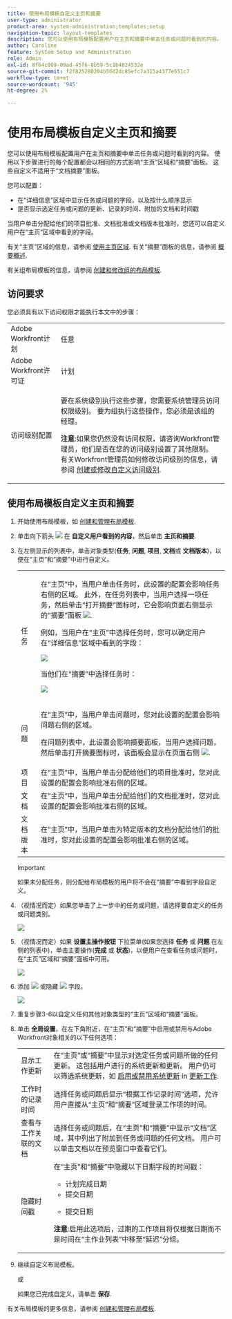```yaml
---
title: 使用布局模板自定义主页和摘要
user-type: administrator
product-area: system-administration;templates;setup
navigation-topic: layout-templates
description: 您可以使用布局模板配置用户在主页和摘要中单击任务或问题时看到的内容。 使用以下步骤进行的每个配置都会以相同的方式影响“主页”区域和“摘要”面板。 这些自定义不适用于“文档摘要”面板。
author: Caroline
feature: System Setup and Administration
role: Admin
exl-id: 8f64c009-09ad-45f6-8b59-5c1b4024532e
source-git-commit: f2f825280204b56d2dc85efc7a315a4377e551c7
workflow-type: tm+mt
source-wordcount: '945'
ht-degree: 2%

---
```


# 使用布局模板自定义主页和摘要

您可以使用布局模板配置用户在主页和摘要中单击任务或问题时看到的内容。 使用以下步骤进行的每个配置都会以相同的方式影响“主页”区域和“摘要”面板。 这些自定义不适用于“文档摘要”面板。

您可以配置：

* 在“详细信息”区域中显示任务或问题的字段，以及按什么顺序显示
* 是否显示选定任务或问题的更新、记录的时间、附加的文档和时间戳

当用户单击分配给他们的项目批准、文档批准或文档版本批准时，您还可以自定义用户在“主页”区域中看到的字段。

有关“主页”区域的信息，请参阅 [使用主页区域](../../../workfront-basics/using-home/using-the-home-area/use-the-home-area.md). 有关“摘要”面板的信息，请参阅 [概要概述](../../../workfront-basics/the-new-workfront-experience/summary-overview.md).

有关组布局模板的信息，请参阅 [创建和修改组的布局模板](../../../administration-and-setup/manage-groups/work-with-group-objects/create-and-modify-a-groups-layout-templates.md).

## 访问要求

您必须具有以下访问权限才能执行本文中的步骤：

<table style="table-layout:auto"> 
 <col> 
 <col> 
 <tbody> 
  <tr> 
   <td role="rowheader">Adobe Workfront计划</td> 
   <td>任意</td> 
  </tr> 
  <tr> 
   <td role="rowheader">Adobe Workfront许可证</td> 
   <td>计划</td> 
  </tr> 
  <tr> 
   <td role="rowheader">访问级别配置</td> 
   <td> <p>要在系统级别执行这些步骤，您需要系统管理员访问权限级别。
要为组执行这些操作，您必须是该组的经理。</p> <p><b>注意</b>:如果您仍然没有访问权限，请咨询Workfront管理员，他们是否在您的访问级别设置了其他限制。 有关Workfront管理员如何修改访问级别的信息，请参阅 <a href="../../../administration-and-setup/add-users/configure-and-grant-access/create-modify-access-levels.md" class="MCXref xref">创建或修改自定义访问级别</a>.</p> </td> 
  </tr> 
 </tbody> 
</table>

## 使用布局模板自定义主页和摘要

1. 开始使用布局模板，如 [创建和管理布局模板](../../../administration-and-setup/customize-workfront/use-layout-templates/create-and-manage-layout-templates.md).

1. 单击向下箭头 ![](assets/dropdown-arrow.png) 在 **自定义用户看到的内容**，然后单击 **主页和摘要**.

1. 在左侧显示的列表中，单击对象类型(**任务**, **问题**, **项目**, **文档**&#x200B;或 **文档版本**)，以便在“主页”和“摘要”中进行自定义。

   <table style="table-layout:auto"> 
    <col> 
    <col> 
    <tbody> 
     <tr> 
      <td role="rowheader">任务</td> 
      <td> <p>在“主页”中，当用户单击任务时，此设置的配置会影响任务右侧的区域。 此外，在任务列表中，当用户选择一项任务，然后单击“打开摘要”图标时，它会影响页面右侧显示的“摘要”面板 <img src="assets/summary-panel-icon.png">.</p> <p>例如，当用户在“主页”中选择任务时，您可以确定用户在“详细信息”区域中看到的字段：</p> <p><img src="assets/home-details-adobe branding.jpg"></p> <p>当他们在“摘要”中选择任务时：</p> <p> <img src="assets/summary-details.jpg"> </p> </td> 
     </tr> 
     <tr> 
      <td role="rowheader">问题</td> 
      <td> <p>在“主页”中，当用户单击问题时，您对此设置的配置会影响问题右侧的区域。</p> <p>在问题列表中，此设置会影响摘要面板，当用户选择问题，然后单击打开摘要图标时，该面板会显示在页面右侧 <img src="assets/summary-panel-icon.png">.</p> </td> 
     </tr> 
     <tr> 
      <td role="rowheader">项目</td> 
      <td>在“主页”中，当用户单击分配给他们的项目批准时，您对此设置的配置会影响批准右侧的区域。</td> 
     </tr> 
     <tr> 
      <td role="rowheader">文档</td> 
      <td>在“主页”中，当用户单击分配给他们的文档批准时，您对此设置的配置会影响批准右侧的区域。</td> 
     </tr> 
     <tr> 
      <td role="rowheader">文档版本</td> 
      <td>在“主页”中，当用户单击为特定版本的文档分配给他们的批准时，您对此设置的配置会影响批准右侧的区域。</td> 
     </tr> 
    </tbody> 
   </table>

   >[!IMPORTANT]
   >
   >如果未分配任务，则分配给布局模板的用户将不会在“摘要”中看到字段自定义。

1. （视情况而定）如果您单击了上一步中的任务或问题，请选择要自定义的任务或问题类别。

   ![](assets/choose-cat-cstmz-nwe-adobe-branding.png)

1. （视情况而定）如果 **设置主操作按钮** 下拉菜单(如果您选择 **任务** 或 **问题** 在左侧的列表中)，单击主要操作(**完成** 或 **状态**)，以便用户在查看任务或问题时，在“主页”区域和“摘要”面板中可用。

   ![](assets/set-primary-action-button-dropdown-pdf-adobe-branding.png)

1. 添加 ![](assets/add-item-plus-in-circle-blue.png) 或隐藏 ![](assets/close-or-hide---x.png) 字段。

   ![](assets/lt-home-add-hide-fields-adobe-branding.png)

1. 重复步骤3-6以自定义任何其他对象类型的“主页”区域和“摘要”面板。
1. 单击 **全局设置**，在左下角附近，在“主页”和“摘要”中启用或禁用与Adobe Workfront对象相关的以下任何选项：

   <table style="table-layout:auto"> 
    <col> 
    <col> 
    <tbody> 
     <tr> 
      <td role="rowheader">显示工作更新</td> 
      <td>在“主页”或“摘要”中显示对选定任务或问题所做的任何更新。 这包括用户进行的系统更新和更新。 用户仍可以筛选系统更新，如 <a href="../../../workfront-basics/updating-work-items-and-viewing-updates/update-work.md#enable" class="MCXref xref">启用或禁用系统更新</a> in <a href="../../../workfront-basics/updating-work-items-and-viewing-updates/update-work.md" class="MCXref xref">更新工作</a>.</td> 
     </tr> 
     <tr> 
      <td role="rowheader">工作时的记录时间</td> 
      <td>选择任务或问题后显示“根据工作记录时间”选项，允许用户直接从“主页”和“摘要”区域登录工作项的时间。</td> 
     </tr> 
     <tr> 
      <td role="rowheader">查看与工作关联的文档</td> 
      <td>选择任务或问题后，在“主页”和“摘要”中显示“文档”区域，其中列出了附加到任务或问题的任何文档。 用户可以单击文档以在预览窗口中查看它们。</td> 
     </tr> 
     <tr> 
      <td role="rowheader">隐藏时间戳</td> 
      <td>在“主页”和“摘要”中隐藏以下日期字段的时间戳：
       <ul>
        <li>计划完成日期</li>
        <li>提交日期</li>
        <li><p>提交日期</p></li>
       </ul><p><b>注意</b>:启用此选项后，过期的工作项目将仅根据日期而不是时间在“主作业列表”中移至“延迟”分组。</p></td> 
     </tr> 
    </tbody> 
   </table>

1. 继续自定义布局模板。

   或

   如果您已完成自定义，请单击 **保存**.

有关布局模板的更多信息，请参阅 [创建和管理布局模板](../../../administration-and-setup/customize-workfront/use-layout-templates/create-and-manage-layout-templates.md).

